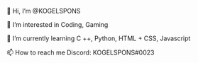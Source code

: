 👋 Hi, I’m @KOGELSPONS

👀 I’m interested in Coding, Gaming

🌱 I’m currently learning C ++, Python, HTML + CSS, Javascript

📫 How to reach me Discord: KOGELSPONS#0023
